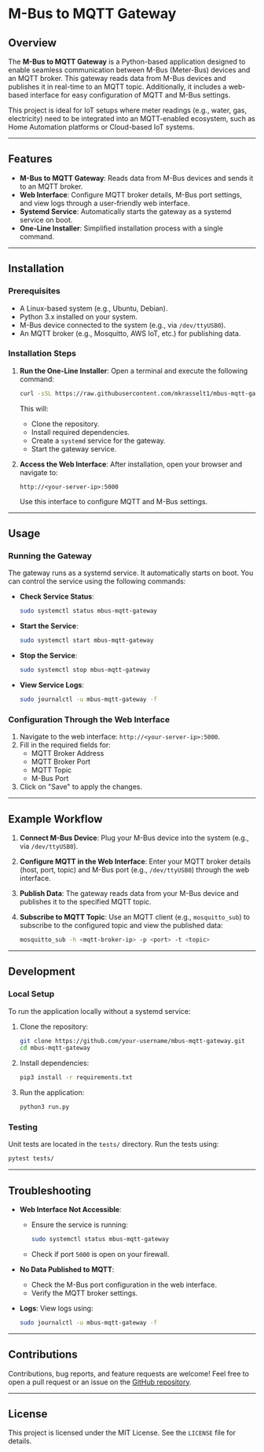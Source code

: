 # M-Bus to MQTT Gateway

## Overview

The **M-Bus to MQTT Gateway** is a Python-based application designed to enable seamless communication between M-Bus (Meter-Bus) devices and an MQTT broker. This gateway reads data from M-Bus devices and publishes it in real-time to an MQTT topic. Additionally, it includes a web-based interface for easy configuration of MQTT and M-Bus settings.

This project is ideal for IoT setups where meter readings (e.g., water, gas, electricity) need to be integrated into an MQTT-enabled ecosystem, such as Home Automation platforms or Cloud-based IoT systems.

---

## Features

- **M-Bus to MQTT Gateway**: Reads data from M-Bus devices and sends it to an MQTT broker.
- **Web Interface**: Configure MQTT broker details, M-Bus port settings, and view logs through a user-friendly web interface.
- **Systemd Service**: Automatically starts the gateway as a systemd service on boot.
- **One-Line Installer**: Simplified installation process with a single command.

---

## Installation

### Prerequisites
- A Linux-based system (e.g., Ubuntu, Debian).
- Python 3.x installed on your system.
- M-Bus device connected to the system (e.g., via `/dev/ttyUSB0`).
- An MQTT broker (e.g., Mosquitto, AWS IoT, etc.) for publishing data.

### Installation Steps
1. **Run the One-Line Installer**:
   Open a terminal and execute the following command:
   ```bash
   curl -sSL https://raw.githubusercontent.com/mkrasselt1/mbus-mqtt-gateway/main/installer.sh | bash
   ```
   This will:
   - Clone the repository.
   - Install required dependencies.
   - Create a `systemd` service for the gateway.
   - Start the gateway service.

2. **Access the Web Interface**:
   After installation, open your browser and navigate to:
   ```
   http://<your-server-ip>:5000
   ```
   Use this interface to configure MQTT and M-Bus settings.

---

## Usage

### Running the Gateway
The gateway runs as a systemd service. It automatically starts on boot. You can control the service using the following commands:

- **Check Service Status**:
  ```bash
  sudo systemctl status mbus-mqtt-gateway
  ```

- **Start the Service**:
  ```bash
  sudo systemctl start mbus-mqtt-gateway
  ```

- **Stop the Service**:
  ```bash
  sudo systemctl stop mbus-mqtt-gateway
  ```

- **View Service Logs**:
  ```bash
  sudo journalctl -u mbus-mqtt-gateway -f
  ```

### Configuration Through the Web Interface
1. Navigate to the web interface: `http://<your-server-ip>:5000`.
2. Fill in the required fields for:
   - MQTT Broker Address
   - MQTT Broker Port
   - MQTT Topic
   - M-Bus Port
3. Click on "Save" to apply the changes.

---

## Example Workflow

1. **Connect M-Bus Device**:
   Plug your M-Bus device into the system (e.g., via `/dev/ttyUSB0`).

2. **Configure MQTT in the Web Interface**:
   Enter your MQTT broker details (host, port, topic) and M-Bus port (e.g., `/dev/ttyUSB0`) through the web interface.

3. **Publish Data**:
   The gateway reads data from your M-Bus device and publishes it to the specified MQTT topic.

4. **Subscribe to MQTT Topic**:
   Use an MQTT client (e.g., `mosquitto_sub`) to subscribe to the configured topic and view the published data:
   ```bash
   mosquitto_sub -h <mqtt-broker-ip> -p <port> -t <topic>
   ```

---

## Development

### Local Setup
To run the application locally without a systemd service:
1. Clone the repository:
   ```bash
   git clone https://github.com/your-username/mbus-mqtt-gateway.git
   cd mbus-mqtt-gateway
   ```

2. Install dependencies:
   ```bash
   pip3 install -r requirements.txt
   ```

3. Run the application:
   ```bash
   python3 run.py
   ```

### Testing
Unit tests are located in the `tests/` directory. Run the tests using:
```bash
pytest tests/
```

---

## Troubleshooting

- **Web Interface Not Accessible**:
  - Ensure the service is running:
    ```bash
    sudo systemctl status mbus-mqtt-gateway
    ```
  - Check if port `5000` is open on your firewall.

- **No Data Published to MQTT**:
  - Check the M-Bus port configuration in the web interface.
  - Verify the MQTT broker settings.

- **Logs**:
  View logs using:
  ```bash
  sudo journalctl -u mbus-mqtt-gateway -f
  ```

---

## Contributions

Contributions, bug reports, and feature requests are welcome! Feel free to open a pull request or an issue on the [GitHub repository](https://github.com/your-username/mbus-mqtt-gateway).

---

## License

This project is licensed under the MIT License. See the `LICENSE` file for details.
